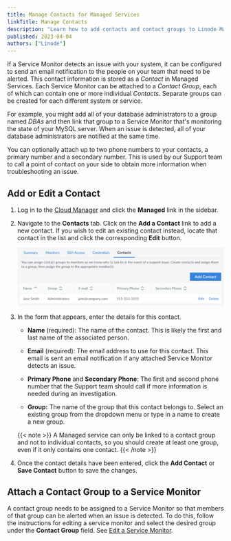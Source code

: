 ```yaml
---
title: Manage Contacts for Managed Services
linkTitle: Manage Contacts
description: "Learn how to add contacts and contact groups to Linode Managed Services."
published: 2023-04-04
authors: ["Linode"]
---
```


If a Service Monitor detects an issue with your system, it can be configured to send an email notification to the people on your team that need to be alerted. This contact information is stored as a *Contact* in Managed Services. Each Service Monitor can be attached to a *Contact Group*, each of which can contain one or more individual *Contacts*. Separate groups can be created for each different system or service.

For example, you might add all of your database administrators to a group named *DBAs* and then link that group to a Service Monitor that's monitoring the state of your MySQL server. When an issue is detected, all of your database administrators are notified at the same time.

You can optionally attach up to two phone numbers to your contacts, a primary number and a secondary number. This is used by our Support team to call a point of contact on your side to obtain more information when troubleshooting an issue.

## Add or Edit a Contact

1. Log in to the [Cloud Manager](https://cloud.linode.com) and click the **Managed** link in the sidebar.

1. Navigate to the **Contacts** tab. Click on the **Add a Contact** link to add a new contact. If you wish to edit an existing contact instead, locate that contact in the list and click the corresponding **Edit** button.

    ![Screenshot of the Managed Services Contacts page in the Cloud Manager](managed-contacts.png)

1. In the form that appears, enter the details for this contact.

    - **Name** (required): The name of the contact. This is likely the first and last name of the associated person.

    - **Email** (required): The email address to use for this contact. This email is sent an email notification if any attached Service Monitor detects an issue.

    - **Primary Phone** and **Secondary Phone**: The first and second phone number that the Support team should call if more information is needed during an investigation.

    - **Group:** The name of the group that this contact belongs to. Select an existing group from the dropdown menu or type in a name to create a new group.

    {{< note >}}
    A Managed service can only be linked to a contact group and not to individual contacts, so you should create at least one group, even if it only contains one contact.
    {{< /note >}}

1.  Once the contact details have been entered, click the **Add Contact** or **Save Contact** button to save the changes.

## Attach a Contact Group to a Service Monitor

A contact group needs to be assigned to a Service Monitor so that members of that group can be alerted when an issue is detected. To do this, follow the instructions for editing a service monitor and select the desired group under the **Contact Group** field. See [Edit a Service Monitor](/docs/products/services/managed/guides/manage-monitors/#edit-a-service-monitor).